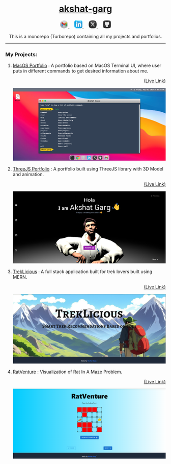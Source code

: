 <h1 align="center">
<a rel="noopener noreferrer" target="_blank" href="https://akshat-garg.com">
akshat-garg
</a>
</h1>

<p align="center">
<a rel="noopener noreferrer" target="_blank" href="mailto:akshatg805@gmail.com">
<img src="https://github.com/akshat-g-07/akshat-garg/blob/main/apps/macos-portfolio/public/footer/gmail.png?raw=true" width="25" alt="Mail">
</a>
   &nbsp; &nbsp;
<a rel="noopener noreferrer" target="_blank" href="https://www.linkedin.com/in/akshat-garg-580322241/">
<img src="https://github.com/akshat-g-07/akshat-garg/blob/main/apps/macos-portfolio/public/footer/linkedin.png?raw=true" width="25" alt="LinkedIn">
</a>
   &nbsp; &nbsp;
<a rel="noopener noreferrer" target="_blank" href="https://twitter.com/akku_g__">
<img src="https://github.com/akshat-g-07/akshat-garg/blob/main/apps/macos-portfolio/public/footer/x.png?raw=true" width="25" alt="X(Twitter)">
</a>
   &nbsp; &nbsp;
<a rel="noopener noreferrer" target="_blank" href="https://www.github.com/akshat-g-07/">
<img src="https://github.com/akshat-g-07/akshat-garg/blob/main/apps/macos-portfolio/public/footer/github.png?raw=true" width="25" alt="Github">
</a>
</p>

<p align="center">
This is a monorepo (Turborepo) containing all my projects and portfolios.
</p>

<hr />

### My Projects:

1. [MacOS Portfolio](./apps/macos-portfolio/README.md) :
   A portfolio based on MacOS Terminal UI, where user puts in different commands to get desired information about me.
   <p align="right">
      <a rel="noopener noreferrer" target="_blank" href="https://akshat-garg.com">
      (Live Link)
      </a>
   </p>

   ![Project Image](./apps/macos-portfolio/snaps/homescreen.png)

2. [ThreeJS Portfolio](./apps/threejs-portfolio/README.md) :
   A portfolio built using ThreeJS library with 3D Model and animation.
   <p align="right">
      <a rel="noopener noreferrer" target="_blank" href="https://threejs-portfolio.akshat-garg.com">
      (Live Link)
      </a>
   </p>

   ![Project Image](./apps/threejs-portfolio/snaps/landingsection.png)

3. [TrekLicious](./apps/treklicious-fe/README.md) :
   A full stack application built for trek lovers built using MERN.
   <p align="right">
      <a rel="noopener noreferrer" target="_blank" href="https://treklicious.akshat-garg.com/?ref=rec">
      (Live Link)
      </a>
   </p>

   ![Project Image](./apps/treklicious-fe/snaps/landing.png)

3. [RatVenture](./apps/ratventure-fe/README.md) :
   Visualization of Rat In A Maze Problem.
   <p align="right">
      <a rel="noopener noreferrer" target="_blank" href="https://ratventure.akshat-garg.com/?ref=rec">
      (Live Link)
      </a>
   </p>

   ![Project Image](./apps/ratventure-fe/snaps/ending.png)

